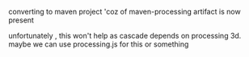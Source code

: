 

converting to maven project 'coz of maven-processing artifact is now present

unfortunately , this won't help as cascade depends on processing 3d.
maybe we can use processing.js for this
or something
